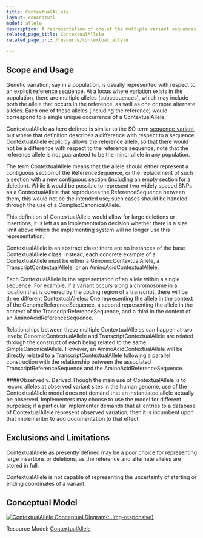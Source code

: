 ```yaml
---
title: ContextualAllele
layout: conceptual
model: allele
description: A representation of one of the multiple variant sequences at a contiguous region in a particular <a href="/conceptual/reference_sequence/index.html">ReferenceSequence</a>.
related_page_title: ContextualAllele
related_page_url: /resource/contextual_allele

---
```


Scope and Usage
---------------

Genetic variation, say in a population, is usually represented with respect to an explicit reference sequence.  At a locus where variation exists in the population, there are multiple alleles (subsequences), which may include both the allele that occurs in the reference, as well as one or more alternate alleles.  Each one of these alleles (including the reference) would correspond to a single unique occurrence of a ContextualAllele.

ContextualAllele as here defined is similar to the SO term [sequence_variant](http://www.sequenceontology.org/browser/current_svn/term/SO:0001060), but where that definition describes a difference with respect to a sequence, ContextualAllele explicitly allows the reference allele, so that there would not be a difference with respect to the reference sequence; note that the reference allele is not guaranteed to be the minor allele in any population.

The term ContextualAllele means that the allele should either represent a contiguous section of the ReferenceSequence, or
the replacement of such a section with a new contiguous section (including an empty section for a deletion).  While it would be possible to represent two widely spaced SNPs as a ContextualAllele that reproduces the ReferenceSequence between them, this would not be the intended use; such cases should be handled through the use of a ComplexCanonicalAllele.

This definition of ContextualAllele would allow for large deletions or insertions; it is left as an implementation decision whether there is a size limit above which the implementing system will no longer use this representation.

ContextualAllele is an abstract class: there are no instances of the base ContextualAllele class.  Instead, each concrete example of a ContextualAllele must be either a GenomicContextualAllele, a TranscriptContextualAllele, or an AminoAcidContextualAllele.

Each ContextualAllele is the representation of an allele within a single sequence.  For example, if a variant occurs along a chromosome in a location that is covered by the coding region of a transcript, there will be three different ContextualAlleles: One representing the allele in the context of the GenomeReferenceSequence, a second representing the allele in the context of the TranscriptReferenceSequence, and a third in the context of an AminoAcidReferenceSequence.  

Relationships between these multiple ContextualAlleles can happen at two levels: GenomicContextualAllele and TranscriptContextualAllele are related through the construct of each being related to the same SimpleCanonicalAllele.  However, an AminoAcidContextualAllele will be directly related to a TranscriptContextualAllele following a parallel construction with the relationship between the associated TranscriptReferenceSequence and the AminoAcidReferenceSequence.

####Observed v. Derived
Though the main use of ContextualAllele is to record alleles at observed variant sites in the human genome, use of the ContextualAllele model does not demand that an instantiated allele actually be observed.   Implementers may choose to use the model for different purposes; if a particular implementer demands that all entries to a database of ContextualAllele represent observed variation, then it is incumbent upon that implementer to add documentation to that effect.

Exclusions and Limitations
--------------------------

ContextualAllele as presently defined may be a poor choice for representing large insertions or deletions, as the reference and alternate alleles are stored in full.

ContextualAllele is not capable of representing the uncertainty of starting or ending coordinates of a variant.

Conceptual Model
----------------

[![ContextualAllele Conceptual Diagram](http://dataexchange.clinicalgenome.org/clingen-static-resources/images/ContextualAlleleConceptual.svg){: .img-responsive}](http://dataexchange.clinicalgenome.org/clingen-static-resources/images/ContextualAlleleConceptual.svg)

Resource Model: [ContextualAllele](/resource/contextual_allele/index.html#resource-model)
